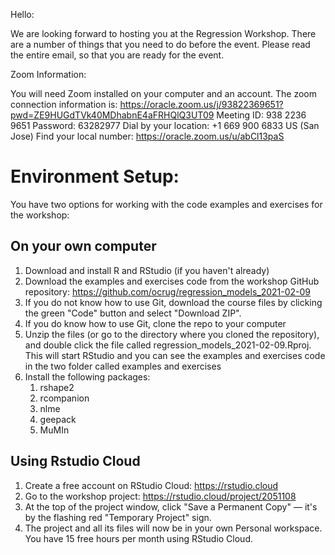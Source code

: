 Hello:

We are looking forward to hosting you at the Regression Workshop. There are a number of things that you need to do before the event.  Please read the entire email, so that you are ready for the event.
 
Zoom Information:
 
You will need Zoom installed on your computer and an account.
The zoom connection information is: https://oracle.zoom.us/j/93822369651?pwd=ZE9HUGdTVk40MDhabnE4aFRHQlQ3UT09
Meeting ID: 938 2236 9651
Password: 63282977
Dial by your location: +1 669 900 6833 US (San Jose)
Find your local number: https://oracle.zoom.us/u/abCl13paS


# Environment Setup:
 
You have two options for working with the code examples and exercises for the workshop:

## On your own computer

1. Download and install R and RStudio (if you haven't already)
1. Download the examples and exercises code from the workshop GitHub repository: https://github.com/ocrug/regression_models_2021-02-09
1. If you do not know how to use Git, download the course files by clicking the green "Code" button and select "Download ZIP".
1. If you do know how to use Git, clone the repo to your computer
1. Unzip the files (or go to the directory where you cloned the repository), and double click the file called regression_models_2021-02-09.Rproj.  This will start RStudio and you can see the examples and exercises code in the two folder called examples and exercises
1. Install the following packages:
    1. rshape2
    1. rcompanion
    1. nlme
    1. geepack
    1. MuMIn

## Using Rstudio Cloud

1. Create a free account on RStudio Cloud: https://rstudio.cloud
2. Go to the workshop project: https://rstudio.cloud/project/2051108
3. At the top of the project window, click "Save a Permanent Copy" — it's by the flashing red "Temporary Project" sign.
4. The project and all its files will now be in your own Personal workspace.  You have 15 free hours per month using RStudio Cloud.
